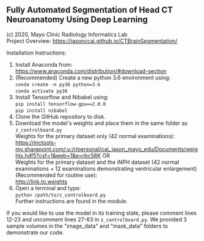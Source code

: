 ## Fully Automated Segmentation of Head CT Neuroanatomy Using Deep Learning

(c) 2020, Mayo Clinic Radiology Informatics Lab\
Project Overview: https://jasonccai.github.io/CTBrainSegmentation/

Installation Instructions:
1. Install Anaconda from:
https://www.anaconda.com/distribution/#download-section
2. (Recommended) Create a new python 3.6 environment using:\
`conda create -n py36 python=3.6`\
`conda activate py36`
3. Install Tensorflow and Nibabel using:\
`pip install tensorflow-gpu==2.0.0`\
`pip install nibabel`
4. Clone the GitHub repository to disk.
5. Download the model's weights and place them in the same folder as `z_controlboard.py`\
Weights for the primary dataset only (42 normal examinations):\
https://mctools-my.sharepoint.com/:u:/r/personal/cai_jason_mayo_edu/Documents/weights.hdf5?csf=1&web=1&e=rbc56K OR\
Weights for the primary dataset and the iNPH dataset (42 normal examinations + 12 examinations demonstrating ventricular enlargement) (Recommended for routine use):\
http://link.to.weights
5. Open a terminal and type:\
`python /path/to/z_controlboard.py`\
Further instructions are found in the module.

If you would like to use the model in its training state, please comment lines 12-23 and uncomment lines 27-63 in `z_controlboard.py`. We provided 3 sample volumes in the "image_data" and "mask_data" folders to demonstrate our code.
